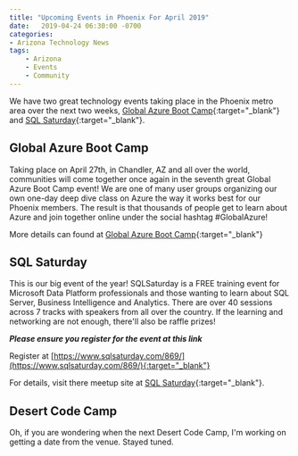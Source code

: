 ```yaml
---
title: "Upcoming Events in Phoenix For April 2019"
date:   2019-04-24 06:30:00 -0700
categories: 
- Arizona Technology News
tags:  
    - Arizona
    - Events
    - Community
---
```

We have two great technology events taking place in the Phoenix metro area over the next two weeks, [Global Azure Boot Camp](https://www.meetup.com/Phoenix-Azure-User-Group/events/260838019){:target="_blank"} and [SQL Saturday](https://www.meetup.com/Arizona-SQL-Server-User-Group/events/260081750>){:target="_blank"}.

## Global Azure Boot Camp

Taking place on April 27th, in Chandler, AZ and all over the world, communities will come together once again in the seventh great Global Azure Boot Camp event! We are one of many user groups organizing our own one-day deep dive class on Azure the way it works best for our Phoenix members. The result is that thousands of people get to learn about Azure and join together online under the social hashtag #GlobalAzure!

More details can found at [Global Azure Boot Camp](https://www.meetup.com/Phoenix-Azure-User-Group/events/260838019){:target="_blank"}

## SQL Saturday

This is our big event of the year! SQLSaturday is a FREE training event for Microsoft Data Platform professionals and those wanting to learn about SQL Server, Business Intelligence and Analytics. There are over 40 sessions across 7 tracks with speakers from all over the country. If the learning and networking are not enough, there'll also be raffle prizes!

***Please ensure you register for the event at this link***

Register at [https://www.sqlsaturday.com/869/](https://www.sqlsaturday.com/869/){:target="_blank"}

For details, visit there meetup site at [SQL Saturday](https://www.meetup.com/Arizona-SQL-Server-User-Group/events/260081750){:target="_blank"}.

## Desert Code Camp

Oh, if you are wondering when the next Desert Code Camp, I'm working on getting a date from the venue. Stayed tuned.
